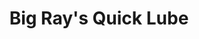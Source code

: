 ---
title: "Big Ray's Quick Lube"
url: /farmington-hills/big-rays-quick-lube/
shop: Autowerkstatt
---